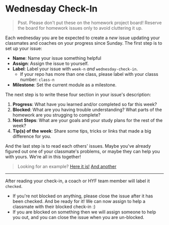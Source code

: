 # Wednesday Check-In

> Psst. Please don't put these on the homework project board!
> Reserve the board for homework issues only to avoid cluttering it up.

Each wednesday you are be expected to create a _new_ issue updating your classmates and coaches on your progress since Sunday. The first step is to set up your issue:

- **Name**: Name your issue something helpful
- **Assign**: Assign the issue to yourself.
- **Label**: Label your issue with `week-n` _and_ `wednesday-check-in`.
  - If your repo has more than one class, please label with your classs number: `class-n`
- **Milestone**: Set the current module as a milestone.

The next step is to write these four section in your issue's description:

1. **Progress**: What have you learned and/or completed so far this week?
2. **Blocked**: What are you having trouble understanding? What parts of the homework are you strugging to complete?
3. **Next Steps**: What are your goals and your study plans for the rest of the week?
4. **Tip(s) of the week**: Share some tips, tricks or links that made a big difference for you.

And the last step is to read each others' issues. Maybe you've already figured out one of your classmate's problems, or maybe they can help you with yours. We're all in this together!

> Looking for an example?  [Here it is!](https://github.com/HackYourFutureBelgium/class-8/issues/290) [And another](https://github.com/HackYourFutureBelgium/class-8/issues/306)

---

After reading your check-in, a coach or HYF team member will label it `checked`.

- If you're not blocked on anything, please close the issue after it has been checked.  And be ready for it!  We can now assign to help a classmate with their blocked check-in :)
- If you are blocked on something then we will assign someone to help you out, and you can close the issue when you are un-blocked.


